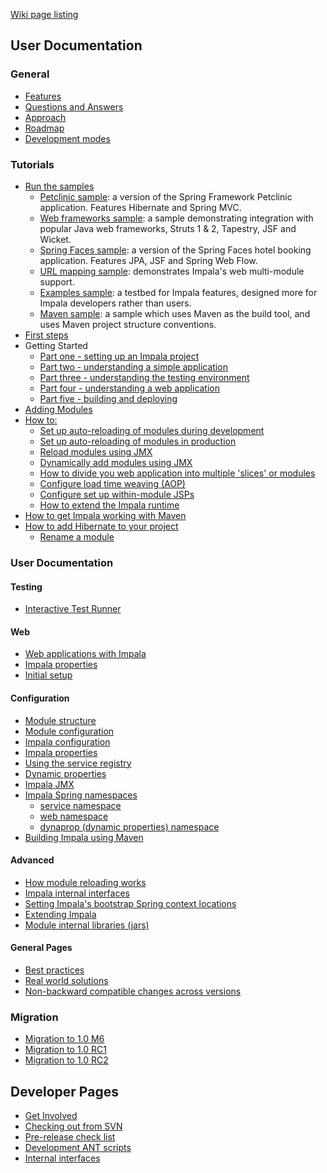 [Wiki page listing](http://code.google.com/p/impala/w/list)

## User Documentation ##

### General ###

  * [Features](Features.md)
  * [Questions and Answers](QuestionAndAnswers.md)
  * [Approach](Approach.md)
  * [Roadmap](Roadmap.md)
  * [Development modes](DevelopmentModes.md)

### Tutorials ###

  * [Run the samples](RunningSamples.md)
    * [Petclinic sample](SamplesPetclinic.md): a version of the Spring Framework Petclinic application. Features Hibernate and Spring MVC.
    * [Web frameworks sample](SamplesWebframework.md): a sample demonstrating integration with popular Java web frameworks, Struts 1 & 2, Tapestry, JSF and Wicket.
    * [Spring Faces sample](SamplesSpringFaces.md): a version of the Spring Faces hotel booking application. Features JPA, JSF and Spring Web Flow.
    * [URL mapping sample](SamplesURLMapping.md): demonstrates Impala's web multi-module support.
    * [Examples sample](SamplesExample.md): a testbed for Impala features, designed more for Impala developers rather than users.
    * [Maven sample](SamplesMaven.md): a sample which uses Maven as the build tool, and uses Maven project structure conventions.
  * [First steps](FirstSteps.md)
  * Getting Started
    * [Part one - setting up an Impala project](GettingStartedPart1.md)
    * [Part two - understanding a simple application](GettingStartedPart2.md)
    * [Part three - understanding the testing environment](GettingStartedPart3.md)
    * [Part four - understanding a web application](GettingStartedPart4.md)
    * [Part five - building and deploying](GettingStartedPart5.md)
  * [Adding Modules](AddingModules.md)
  * [How to:](HowTo.md)
    * [Set up auto-reloading of modules during development](HowToSetUpDevelopmentAutoReloading.md)
    * [Set up auto-reloading of modules in production](HowToSetUpProductionAutoReloading.md)
    * [Reload modules using JMX](HowToReloadModulesUsingJMX.md)
    * [Dynamically add modules using JMX](HowToDynamicallyAddModulesUsingJMX.md)
    * [How to divide you web application into multiple 'slices' or modules](HowToSliceWebApplication.md)
    * [Configure load time weaving (AOP)](HowToConfigureLoadTimeWeaving.md)
    * [Configure set up within-module JSPs](HowToConfigureJSPs.md)
    * [How to extend the Impala runtime](HowToExtendImpala.md)
  * [How to get Impala working with Maven](HowToUseMavenWithImpala.md)
  * [How to add Hibernate to your project](HowToAddHibernate.md)
    * [Rename a module](HowToRenameModule.md)

### User Documentation ###

#### Testing ####
  * [Interactive Test Runner](InteractiveTestRunner.md)

#### Web ####
  * [Web applications with Impala](WebApplications.md)
  * [Impala properties](PropertyConfiguration.md)
  * [Initial setup](WebApplicationBootstrapping.md)

#### Configuration ####
  * [Module structure](ModuleStructure.md)
  * [Module configuration](ModuleConfiguration.md)
  * [Impala configuration](ImpalaConfiguration.md)
  * [Impala properties](PropertyConfiguration.md)
  * [Using the service registry](ImportingAndExportingServices.md)
  * [Dynamic properties](DynamicProperties.md)
  * [Impala JMX](ImpalaJMX.md)
  * [Impala Spring namespaces](NamespacesSpring.md)
    * [service namespace](NamespaceReferenceService.md)
    * [web namespace](NamespaceWebReference.md)
    * [dynaprop (dynamic properties) namespace](NamespaceDynamicProperties.md)
  * [Building Impala using Maven](Maven.md)

#### Advanced ####
  * [How module reloading works](ModuleReloading.md)
  * [Impala internal interfaces](InternalInterfaces.md)
  * [Setting Impala's bootstrap Spring context locations](BootstrapContexts.md)
  * [Extending Impala](ExtendingImpala.md)
  * [Module internal libraries (jars)](ModuleInternalLibraries.md)

#### General Pages ####
  * [Best practices](BestPractices.md)
  * [Real world solutions](Solutions.md)
  * [Non-backward compatible changes across versions](Compatibility.md)

### Migration ###
  * [Migration to 1.0 M6](Migration_1_0M6.md)
  * [Migration to 1.0 RC1](Migration_1_0RC1.md)
  * [Migration to 1.0 RC2](Migration_1_0RC2.md)

## Developer Pages ##

  * [Get Involved](GetInvolved.md)
  * [Checking out from SVN](CheckingOut.md)
  * [Pre-release check list](Development_ReleaseChecklist.md)
  * [Development ANT scripts](Development_BuildScripts.md)
  * [Internal interfaces](InternalInterfaces.md)

